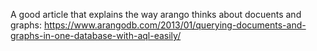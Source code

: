 A good article that explains the way arango thinks about docuents and graphs: https://www.arangodb.com/2013/01/querying-documents-and-graphs-in-one-database-with-aql-easily/